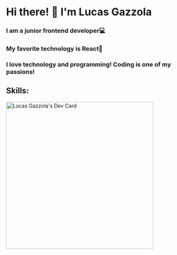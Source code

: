 # Hi there! 🌟 I'm Lucas Gazzola
### I am a junior frontend developer💻
### My favorite technology is React👾 

### I love technology and programming! Coding is one of my passions!

## Skills:
<a href="https://app.daily.dev/lucasjg017"><img src="https://api.daily.dev/devcards/bf363f59cb164951b6c3c0c4d6d4f07f.png?r=ynx" width="400" alt="Lucas Gazzola's Dev Card"/></a>
